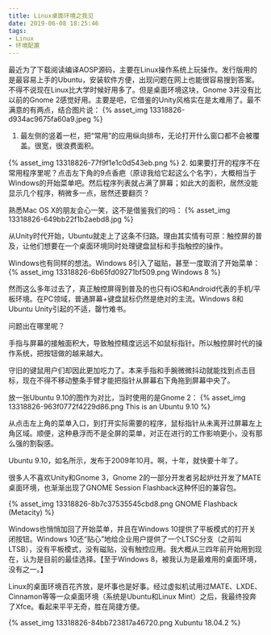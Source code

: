 ```yaml
---
title: Linux桌面环境之我见
date: 2019-06-08 18:25:46
tags:
- Linux
- 环境配置
---
```


最近为了下载阅读编译AOSP源码，主要在Linux操作系统上玩操作。发行版用的是最容易上手的Ubuntu，安装软件方便，出现问题在网上也能很容易搜到答案。不得不说现在Linux比大学时候好用多了。但是桌面环境这块，Gnome 3并没有比以前的Gnome 2感觉好用。主要是吧，它借鉴的Unity风格实在是太难用了。最不满意的有两点，结合图片说：
{% asset_img 13318826-d934ac9675fa60a9.jpeg %}
1. 最左侧的竖着一栏，把“常用”的应用纵向排布，无论打开什么窗口都不会被覆盖。很宽，很浪费面积。

{% asset_img 13318826-77f9f1e1c0d543eb.png %}
2. 如果要打开的程序不在常用程序里呢？点击左下角的9点香疤（原谅我给它起这么个名字），大概相当于Windows的开始菜单吧。然后程序列表就占满了屏幕；如此大的面积，居然没能显示几个程序，稍微多一点，居然还要翻页？

熟悉Mac OS X的朋友会心一笑，这不是借鉴我们的吗：
{% asset_img 13318826-649bb22f1b2aebd8.jpg %}

从Unity时代开始，Ubuntu就走上了这条不归路。理由其实情有可原：触控屏的普及，让他们想要在一个桌面环境同时处理键盘鼠标和手指触控的操作。

Windows也有同样的想法。Windows 8引入了磁贴，甚至一度取消了开始菜单：
{% asset_img 13318826-6b65fd09271bf509.png Windows 8 %}

然而这么多年过去了，真正触控屏得到普及的也只有iOS和Android代表的手机/平板环境。在PC领域，普通屏幕+键盘鼠标仍然是绝对的主流。Windows 8和Ubuntu Unity引起的不适，罄竹难书。

问题出在哪里呢？

手指与屏幕的接触面积大，导致触控精度远远不如鼠标指针。所以触控屏时代的操作系统，把按钮做的越来越大。

守旧的键鼠用户们却因此更加吃力了。本来手指和手腕微微抖动就能找到点击目标，现在不得不移动整条手臂才能把指针从屏幕右下角拖到屏幕中央了。

放一张Ubuntu 9.10的图作为对比，当时使用的是Gnome 2：
{% asset_img 13318826-963f0772f4229d86.png This is an Ubuntu 9.10 %}

从点击左上角的菜单入口，到打开实际需要的程序，鼠标指针从未离开过屏幕左上角区域。顺便，这种悬浮而不是全屏的菜单，对正在进行的工作影响更小，没有那么强的割裂感。

Ubuntu 9.10，如名所示，发布于2009年10月。啊，十年，就快要十年了。

很多人不喜欢Unity和Gnome 3，Gnome 2的一部分开发者另起炉灶开发了MATE桌面环境，也渐渐出现了GNOME Session Flashback这种怀旧的兼容包。

{% asset_img 13318826-8b7c37535545cbd8.png GNOME Flashback (Metacity) %}

Windows也悄悄加回了开始菜单，并且在Windows 10提供了平板模式的打开关闭按钮。Windows 10还“贴心”地给企业用户提供了一个LTSC分支（之前叫LTSB），没有平板模式，没有磁贴，没有触控应用。我大概从三四年前开始用到现在，认为是目前的最佳选择。【至于Windows 8，被我认为是最难用的桌面环境，没有之一。】

Linux的桌面环境百花齐放，是坏事也是好事。经过虚拟机试用过MATE、LXDE、Cinnamon等等一众桌面环境（系统是Ubuntu和Linux Mint）之后，我最终投奔了Xfce。看起来平平无奇，胜在简捷方便。

{% asset_img 13318826-84bb723817a46720.png Xubuntu 18.04.2 %}
